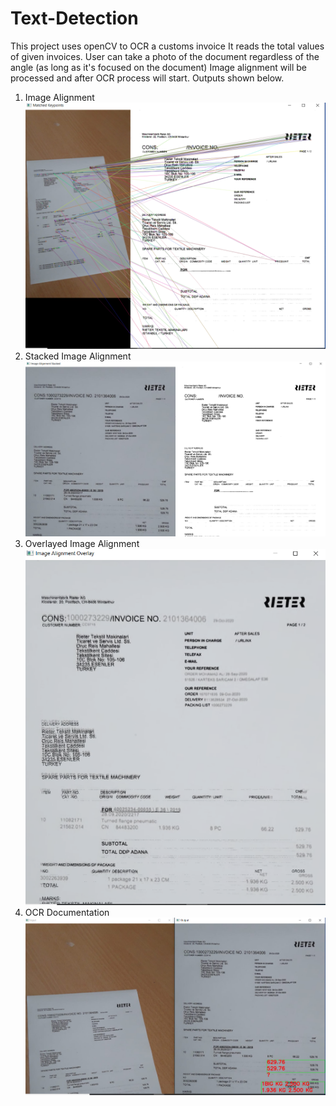 # Text-Detection
This project uses openCV to OCR a customs invoice
It reads the total values of given invoices.
User can take a photo of the document regardless of the angle (as long as it's focused on the document)
Image alignment will be processed and after OCR process will start.
Outputs shown below.

1. Image Alignment
![](outputs/image-alignment1.png)
2. Stacked Image Alignment
![](outputs/stacked-image-alignment.png)
3. Overlayed Image Alignment
![](outputs/overlayed-image-alingment.png)
4. OCR Documentation
![](outputs/result.png)
